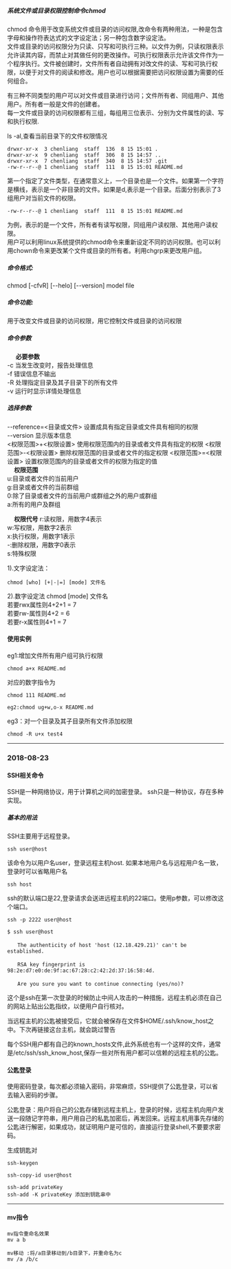 ##### 系统文件或目录权限控制命令chmod
chmod 命令用于改变系统文件或目录的访问权限,改命令有两种用法，一种是包含字母和操作符表达式的文字设定法；另一种包含数字设定法。<br>
文件或目录的访问权限分为只读、只写和可执行三种。以文件为例，只读权限表示允许读其内容，而禁止对其做任何的更改操作。可执行权限表示允许该文件作为一个程序执行。文件被创建时，文件所有者自动拥有对改文件的读、写和可执行权限，以便于对文件的阅读和修改。用户也可以根据需要把访问权限设置为需要的任何组合。

有三种不同类型的用户可以对文件或目录进行访问；文件所有者、同组用户、其他用户。所有者一般是文件的创建者。<br>
每一文件或目录的访问权限都有三组，每组用三位表示、分别为文件属性的读、写和执行权限.

ls -al,查看当前目录下的文件权限情况

```
drwxr-xr-x  3 chenliang  staff  136  8 15 15:01 .
drwxr-xr-x  9 chenliang  staff  306  8 15 14:57 ..
drwxr-xr-x  7 chenliang  staff  340  8 15 14:57 .git
-rw-r--r--@ 1 chenliang  staff  111  8 15 15:01 README.md

```

第一个指定了文件类型，在通常意义上，一个目录也是一个文件。如果第一个字符是横线，表示是一个非目录的文件。如果是d,表示是一个目录。后面分别表示了3组用户对当前文件的权限。

```
-rw-r--r--@ 1 chenliang  staff  111  8 15 15:01 README.md
```
为例，表示的是一个文件，所有者有读写权限，同组用户读权限、其他用户读权限。<br>
用户可以利用linux系统提供的chmod命令来重新设定不同的访问权限。也可以利用chown命令来更改某个文件或目录的所有者。利用chgrp来更改用户组。

##### 命令格式:
chmod [-cfvR] [--helo] [--version] model file

##### 命令功能:
用于改变文件或目录的访问权限，用它控制文件或目录的访问权限

##### 命令参数
&nbsp;&nbsp;&nbsp;&nbsp;&nbsp;<strong>必要参数</strong><br>
-c 当发生改变时，报告处理信息<br>
-f 错误信息不输出<br>
-R 处理指定目录及其子目录下的所有文件<br>
-v 运行时显示详情处理信息<br>

#####  选择参数
--reference=<目录或文件> 设置成具有指定目录或文件具有相同的权限<br>
--version 显示版本信息<br>
<权限范围>+<权限设置> 使用权限范围内的目录或者文件具有指定的权限
<权限范围>-<权限设置> 删除权限范围的目录或者文件的指定权限
<权限范围>=<权限设置> 设置权限范围内的目录或者文件的权限为指定的值<br>
&nbsp;&nbsp;&nbsp;&nbsp;<strong>权限范围</strong> <br>
u:目录或者文件的当前用户<br>
g:目录或者文件的当前群组<br>
0:除了目录或者文件的当前用户或群组之外的用户或群组<br>
a:所有的用户及群组<br>

&nbsp;&nbsp;&nbsp;&nbsp;<strong>权限代号</strong>
r:读权限，用数字4表示<br>
w:写权限，用数字2表示<br>
x:执行权限，用数字1表示<br>
-:删除权限，用数字0表示<br>
s:特殊权限

1).文字设定法：

```
chmod [who] [+|-|=] [mode] 文件名
```

2).数字设定法
chmod [mode] 文件名<br>
若要rwx属性则4+2+1 = 7<br>
若要rw-属性则4+2 = 6<br>
若要r-x属性则4+1 = 7<br>

#### 使用实例

eg1:增加文件所有用户组可执行权限

```
chmod a+x README.md
```
对应的数字指令为

```
chmod 111 README.md
```

```
eg2:chmod ug+w,o-x README.md
```

eg3：对一个目录及其子目录所有文件添加权限 

```
chmod -R u+x test4
```

____


### 2018-08-23
#### SSH相关命令
SSH是一种网络协议，用于计算机之间的加密登录。
ssh只是一种协议，存在多种实现。

##### 基本的用法
SSH主要用于远程登录。

```
ssh user@host
```

该命令为以用户名user，登录远程主机host.
如果本地用户名与远程用户名一致，登录时可以省略用户名

```
ssh host
```

ssh的默认端口是22,登录请求会送进远程主机的22端口。使用p参数，可以修改这个端口。

```
ssh -p 2222 user@host
```

```
$ ssh user@host

　　The authenticity of host 'host (12.18.429.21)' can't be established.

　　RSA key fingerprint is 98:2e:d7:e0:de:9f:ac:67:28:c2:42:2d:37:16:58:4d.

　　Are you sure you want to continue connecting (yes/no)?
```
这个是ssh在第一次登录的时候防止中间人攻击的一种措施，远程主机必须在自己的网站上贴出公匙指纹，以便用户自行核对。

当远程主机的公匙被接受后，它就会被保存在文件$HOME/.ssh/know_host之中。下次再链接这台主机，就会跳过警告

每个SSH用户都有自己的known_hosts文件,此外系统也有一个这样的文件，通常是/etc/ssh/ssh_know_host,保存一些对所有用户都可以信赖的远程主机的公匙。

#### 公匙登录
使用密码登录，每次都必须输入密码，非常麻烦，SSH提供了公匙登录，可以省去输入密码的步骤。

公匙登录：用户将自己的公匙存储到远程主机上，登录的时候，远程主机向用户发送一段随记字符串，用户用自己的私匙加密后，再发回来。远程主机用事先存储的公匙进行解密，如果成功，就证明用户是可信的，直接运行登录shell,不要要求密码。

生成钥匙对

```
ssh-keygen
```

```
ssh-copy-id user@host
```

```
ssh-add privateKey
ssh-add -K privateKey 添加到钥匙串中
```

___

#### mv指令

```
mv指令重命名效果
mv a b

mv移动 :将/a目录移动到/b目录下，并重命名为c
mv /a /b/c
```






